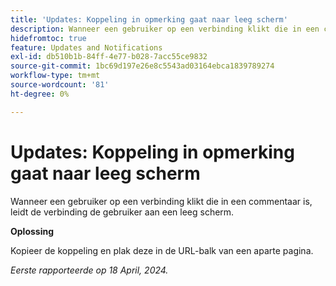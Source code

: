 ```yaml
---
title: 'Updates: Koppeling in opmerking gaat naar leeg scherm'
description: Wanneer een gebruiker op een verbinding klikt die in een commentaar is, leidt de verbinding de gebruiker aan een leeg scherm. Er is een tijdelijke oplossing beschikbaar.
hidefromtoc: true
feature: Updates and Notifications
exl-id: db510b1b-84ff-4e77-b028-7acc55ce9832
source-git-commit: 1bc69d197e26e8c5543ad03164ebca1839789274
workflow-type: tm+mt
source-wordcount: '81'
ht-degree: 0%

---
```


# Updates: Koppeling in opmerking gaat naar leeg scherm

<!--

>[!NOTE]
>
>This issue was fixed on April 25, 2024.

-->

Wanneer een gebruiker op een verbinding klikt die in een commentaar is, leidt de verbinding de gebruiker aan een leeg scherm.

**Oplossing**

Kopieer de koppeling en plak deze in de URL-balk van een aparte pagina.

_Eerste rapporteerde op 18 April, 2024._
